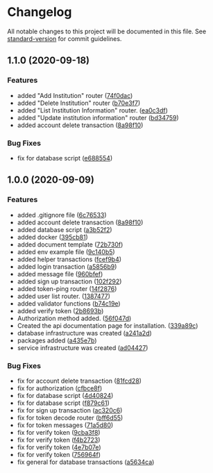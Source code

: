 # Changelog

All notable changes to this project will be documented in this file. See [standard-version](https://github.com/conventional-changelog/standard-version) for commit guidelines.

## 1.1.0 (2020-09-18)


### Features

* added "Add Institution" router ([74f0dac](https://github.com/ismetkizgin/STA-Serve/commit/74f0dac05718444ab0a9c77fcc212e03a4f0481f))
* added "Delete Institution" router ([b70e3f7](https://github.com/ismetkizgin/STA-Serve/commit/b70e3f767ac93edad38ae2492f2405ae416fc4ba))
* added "List Institution Information" router. ([ea0c3df](https://github.com/ismetkizgin/STA-Serve/commit/ea0c3df70be117a37b84b4cd6b1307b18782003c))
* added "Update institution information" router ([bd34759](https://github.com/ismetkizgin/STA-Serve/commit/bd34759b85037ccae22367565857879f07b0d936))
* added account delete transaction ([8a98f10](https://github.com/ismetkizgin/STA-Serve/commit/8a98f1039040b4e5c7aefa546dcd6d1c6ebaff19))


### Bug Fixes

* fix for database script ([e688554](https://github.com/ismetkizgin/STA-Serve/commit/e6885548d4c180a3f972206d74c8ce4cdab2f985))

## 1.0.0 (2020-09-09)


### Features

* added .gitignore file ([6c76533](https://github.com/ismetkizgin/STA-Serve/commit/6c76533149d629aec197df7a3ab711bc14015321))
* added account delete transaction ([8a98f10](https://github.com/ismetkizgin/STA-Serve/commit/8a98f1039040b4e5c7aefa546dcd6d1c6ebaff19))
* added database script ([a3b52f2](https://github.com/ismetkizgin/STA-Serve/commit/a3b52f2bc47611d8cf5660b30b189dcfb60d4c68))
* added docker ([395cb81](https://github.com/ismetkizgin/STA-Serve/commit/395cb8107d0c24e6d8310483f4972aebfc93c1eb))
* added document template ([72b730f](https://github.com/ismetkizgin/STA-Serve/commit/72b730fc33bb9c67ac70d6ef494f48574c914d8f))
* added env example file ([9c140b5](https://github.com/ismetkizgin/STA-Serve/commit/9c140b5fec81d0d748b7ca0da3b8e334fcb2ac6e))
* added helper transactions ([fcef9b4](https://github.com/ismetkizgin/STA-Serve/commit/fcef9b4fecd50f0c3d53dbe31cd89e7efd1dd9c2))
* added login transaction ([a5856b9](https://github.com/ismetkizgin/STA-Serve/commit/a5856b99997781a2db33985d6fb77eff27c321cf))
* added message file ([960bfef](https://github.com/ismetkizgin/STA-Serve/commit/960bfef12f8e2188185573bdf7f4821ce8ced1e7))
* added sign up transaction ([102f292](https://github.com/ismetkizgin/STA-Serve/commit/102f292539d3526efbfd05547ca8aaee2fd9a2b9))
* added token-ping router ([14f2876](https://github.com/ismetkizgin/STA-Serve/commit/14f287680a824e085becfc3bf1095ecbab93da50))
* added user list router. ([1387477](https://github.com/ismetkizgin/STA-Serve/commit/1387477cff6ce5c5c4e497d54ff2dbaa7297e4b8))
* added validator functions ([b74c19e](https://github.com/ismetkizgin/STA-Serve/commit/b74c19e24ba162fbafe10334b5c080e8996c739e))
* added verify token ([2b8693b](https://github.com/ismetkizgin/STA-Serve/commit/2b8693b37f53b5e10e6528e1fc6633d715d8015a))
* Authorization method added. ([56f047d](https://github.com/ismetkizgin/STA-Serve/commit/56f047dcef25a5f1a1189a424f2da966502f4baa))
* Created the api documentation page for installation. ([339a89c](https://github.com/ismetkizgin/STA-Serve/commit/339a89c3e9b2206bdd2e2e1dc14b9b81fcdd6d60))
* database infrastructure was created ([a241a2d](https://github.com/ismetkizgin/STA-Serve/commit/a241a2dc97748a53d2d45d29e236d356c836d2dd))
* packages added ([a435e7b](https://github.com/ismetkizgin/STA-Serve/commit/a435e7bdc3abae2a40f328a4acc1bf74b3e03f99))
* service infrastructure was created ([ad04427](https://github.com/ismetkizgin/STA-Serve/commit/ad0442785e8edf9f5acc215a9cb77d83c8f6f090))


### Bug Fixes

* fix for account delete transaction ([81fcd28](https://github.com/ismetkizgin/STA-Serve/commit/81fcd28845cbb2e2ebcee6c445c49a0265b2ca69))
* fix for authorization ([cfbce8f](https://github.com/ismetkizgin/STA-Serve/commit/cfbce8f872ec0eecb6894aaa53e278335b8b3731))
* fix for database script ([4d40824](https://github.com/ismetkizgin/STA-Serve/commit/4d40824f891448756a03176b953d9878c5da7de2))
* fix for database script ([f879c61](https://github.com/ismetkizgin/STA-Serve/commit/f879c6111696c2835f54ee8e40c0d0b517e21703))
* fix for sign up transaction ([ac320c6](https://github.com/ismetkizgin/STA-Serve/commit/ac320c69c63e3f765aa04ed031049baeb81e2a01))
* fix for token decode router ([bff6d55](https://github.com/ismetkizgin/STA-Serve/commit/bff6d5553aeb9b9e6ebde688499d3cdb41fab8a5))
* fix for token messages ([71a5d80](https://github.com/ismetkizgin/STA-Serve/commit/71a5d8008ca8ce6a86bd4fcaf389ddbec0fe8edd))
* fix for verify token ([9cba3f8](https://github.com/ismetkizgin/STA-Serve/commit/9cba3f807cbdb24f8331dbd3284db835eca3b216))
* fix for verify token ([f4b2723](https://github.com/ismetkizgin/STA-Serve/commit/f4b2723f5173e8ff4bd075ec2fbd35da12408266))
* fix for verify token ([4e7b07e](https://github.com/ismetkizgin/STA-Serve/commit/4e7b07e783274569e67b72da5680fd7972ad4943))
* fix for verify token ([756964f](https://github.com/ismetkizgin/STA-Serve/commit/756964fb510ed493f30c41fe65431682c89a7d66))
* fix general for database transactions ([a5634ca](https://github.com/ismetkizgin/STA-Serve/commit/a5634ca5bbe04c44cdf1b209563453dd7372bd25))
